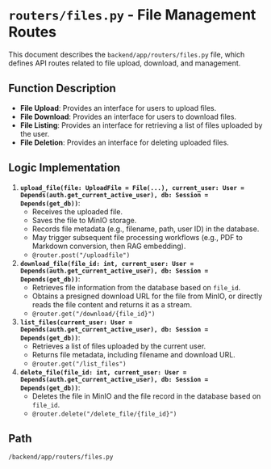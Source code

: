 # `routers/files.py` - File Management Routes

This document describes the `backend/app/routers/files.py` file, which defines API routes related to file upload, download, and management.

## Function Description
*   **File Upload**: Provides an interface for users to upload files.
*   **File Download**: Provides an interface for users to download files.
*   **File Listing**: Provides an interface for retrieving a list of files uploaded by the user.
*   **File Deletion**: Provides an interface for deleting uploaded files.

## Logic Implementation
1.  **`upload_file(file: UploadFile = File(...), current_user: User = Depends(auth.get_current_active_user), db: Session = Depends(get_db))`**:
    *   Receives the uploaded file.
    *   Saves the file to MinIO storage.
    *   Records file metadata (e.g., filename, path, user ID) in the database.
    *   May trigger subsequent file processing workflows (e.g., PDF to Markdown conversion, then RAG embedding).
    *   `@router.post("/uploadfile")`
2.  **`download_file(file_id: int, current_user: User = Depends(auth.get_current_active_user), db: Session = Depends(get_db))`**:
    *   Retrieves file information from the database based on `file_id`.
    *   Obtains a presigned download URL for the file from MinIO, or directly reads the file content and returns it as a stream.
    *   `@router.get("/download/{file_id}")`
3.  **`list_files(current_user: User = Depends(auth.get_current_active_user), db: Session = Depends(get_db))`**:
    *   Retrieves a list of files uploaded by the current user.
    *   Returns file metadata, including filename and download URL.
    *   `@router.get("/list_files")`
4.  **`delete_file(file_id: int, current_user: User = Depends(auth.get_current_active_user), db: Session = Depends(get_db))`**:
    *   Deletes the file in MinIO and the file record in the database based on `file_id`.
    *   `@router.delete("/delete_file/{file_id}")`

## Path
`/backend/app/routers/files.py`
